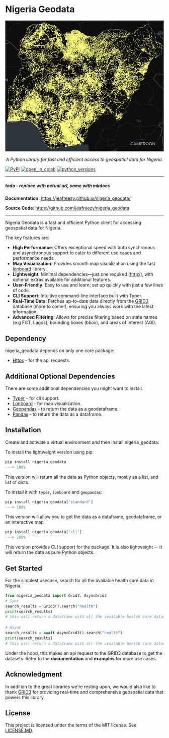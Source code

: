 # Nigeria Geodata

<div style="text-align: center;">
    <img src="./assets/temp_logo.png" alt="Temporary logo" />
    <p><em>A Python library for fast and efficient access to geospatial data for Nigeria.</em></p>
</div>

[![PyPI][pypi_badge]][pypi_link]
[![open_in_colab][colab_badge]][colab_notebook_link]
[![python_versions][supported_python_versions_badge]][pypi_link]

[pypi_badge]: https://img.shields.io/pypi/v/nigeria_geodata?color=%2334D058&label=pypi%20package
[pypi_link]: https://pypi.org/project/nigeria_geodata/
[colab_badge]: https://colab.research.google.com/assets/colab-badge.svg
[colab_notebook_link]: https://colab.research.google.com/github/jeafreezy/nigeria_geodata/blob/main
[supported_python_versions_badge]: https://img.shields.io/pypi/pyversions/fastapi.svg?color=%2334D058

---

##### todo - replace with actual url, same with mkdocs

**Documentation**: <a href="https://jeafreezy.github.io/nigeria_geodata" target="_blank">https://jeafreezy.github.io/nigeria_geodata/</a>

**Source Code**: <a href="https://github.com/jeafreezy/nigeria_geodata" target="_blank">https://github.com/jeafreezy/nigeria_geodata</a>

---

Nigeria Geodata is a fast and efficient Python client for accessing geospatial data for Nigeria.

The key features are:

- **High Performance**: Offers exceptional speed with both synchronous and asynchronous support to cater to different use cases and performance needs
- **Map Visualization**: Provides smooth map visualization using the fast [lonboard](https://developmentseed.org/lonboard/latest/) library.
- **Lightweight**: Minimal dependencies—just one required ([httpx](https://www.python-httpx.org/)), with optional extras available for additional features.
- **User-Friendly**: Easy to use and learn; set up quickly with just a few lines of code.
- **CLI Support**: Intuitive command-line interface built with Typer.
- **Real-Time Data**: Fetches up-to-date data directly from the [GRID3](https://grid3.org/) database (more to come!), ensuring you always work with the latest information.
- **Advanced Filtering**: Allows for precise filtering based on state names (e.g FCT, Lagos), bounding boxes (bbox), and areas of interest (AOI).

## Dependency

nigeria_geodata depends on only one core package:

- [Httpx](https://www.python-httpx.org/) - for the api requests.

## Additional Optional Dependencies

There are some additional dependencies you might want to install.

- [Typer](https://typer.tiangolo.com/) - for cli support.
- [Lonboard](https://developmentseed.org/lonboard/latest/) - for map visualization.
- [Geopandas](https://geopandas.org/en/stable/) - to return the data as a geodataframe.
- [Pandas](https://pandas.pydata.org/) - to return the data as a dataframe.

## Installation

Create and activate a virtual environment and then install nigeria_geodata:

To install the lightweight version using pip:

<!-- termynal -->

```py
pip install nigeria-geodata
---> 100%
```

This version will return all the data as Python objects, mostly as a list, and list of dicts.

To install it with `typer`, `lonboard` and `geopandas`:

<!-- termynal -->

```py
pip install nigeria-geodata['standard']
---> 100%
```

This version will allow you to get the data as a dataframe, geodataframe, or an interactive map.

<!-- termynal -->

```py
pip install nigeria-geodata['cli']
---> 100%
```

This version provides CLI support for the package. It is also lightweight -- It will return the data as pure Python objects.

## Get Started

For the simplest usecase, search for all the available health care data in Nigeria.

<!-- termynal -->

```py
from nigeria_geodata import Grid3, AsyncGrid3
# Sync
search_results = Grid3().search("health")
print(search_results)
# this will return a dataframe with all the available health care datasets.

# Async
search_results = await AsyncGrid3().search("health")
print(search_results)
# this will return a dataframe with all the available health care datasets.
```

Under the hood, this makes an api request to the GRID3 database to get the datasets. Refer to the **documentation** and **examples** for more use cases.

## Acknowledgment

In addition to the great libraries we're resting upon, we would also like to thank [GRID3](https://grid3.org/) for providing real-time and comprehensive geospatial data that powers this library.

## License

This project is licensed under the terms of the MIT license. See [LICENSE.MD](https://github.com/jeafreezy/nigeria_geodata?tab=License-1-ov-file).
